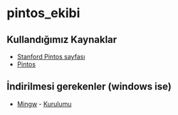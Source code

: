 # pintos_ekibi
## Kullandığımız Kaynaklar
- [Stanford Pintos sayfası](https://www.scs.stanford.edu/24wi-cs212/pintos/pintos.html)
- [Pintos](https://raw.githubusercontent.com/BeratDizdar/pintos_ekibi/main/pintos.tar.gz)
## İndirilmesi gerekenler (windows ise)
- [Mingw](https://sourceforge.net/projects/mingw/) - [Kurulumu](mingw_kurulum.md)
